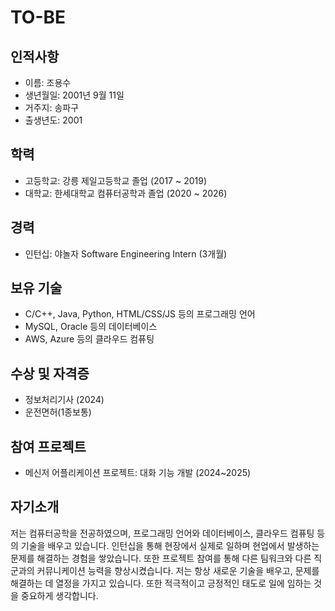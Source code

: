 
# **TO-BE**

## 인적사항
- 이름: 조용수
- 생년월일: 2001년 9월 11일
- 거주지: 송파구
- 출생년도: 2001

## 학력
- 고등학교: 강릉 제일고등학교 졸업 (2017 ~ 2019)
- 대학교: 한세대학교 컴퓨터공학과 졸업 (2020 ~ 2026)

## 경력
- 인턴십: 야놀자 Software Engineering Intern (3개월)

## 보유 기술
- C/C++, Java, Python, HTML/CSS/JS 등의 프로그래밍 언어
- MySQL, Oracle 등의 데이터베이스
- AWS, Azure 등의 클라우드 컴퓨팅

## 수상 및 자격증
- 정보처리기사 (2024)
- 운전면허(1종보통)

## 참여 프로젝트
- 메신저 어플리케이션 프로젝트: 대화 기능 개발 (2024~2025)


## 자기소개
저는 컴퓨터공학을 전공하였으며, 프로그래밍 언어와 데이터베이스, 클라우드 컴퓨팅 등의 기술을 배우고 있습니다.
인턴십을 통해 현장에서 실제로 일하며 현업에서 발생하는 문제를 해결하는 경험을 쌓았습니다.
또한 프로젝트 참여를 통해 다른 팀워크와 다른 직군과의 커뮤니케이션 능력을 향상시켰습니다.
저는 항상 새로운 기술을 배우고, 문제를 해결하는 데 열정을 가지고 있습니다.
또한 적극적이고 긍정적인 태도로 일에 임하는 것을 중요하게 생각합니다.
